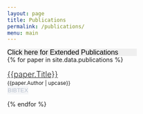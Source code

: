 ```yaml
---
layout: page
title: Publications
permalink: /publications/
menu: main
---
```

<!-- Clipboard copier -->
<script src="https://cdnjs.cloudflare.com/ajax/libs/clipboard.js/1.7.1/clipboard.min.js"></script>
<script>
var clipboard = new Clipboard('.btn');
clipboard.on('success', function(e) {
    console.log(e);
    console.log("Copied to Clipboard");
});
clipboard.on('error', function(e) {
    console.log(e);
});
</script>

<!-- end Clipboard copier -->



<style>
.paper_authors {font-size: 12px; color: '#e8e8e8'; text-align: justify;
    text-justify: inter-word; float:'left'}
.paper_author_p {margin-bottom:0px; padding:0px; width: 100%}
.journal_info {font-size: 10px; color: '#fff000'}
.publication_card {padding-top: 5px; padding-bottom: 0px; margin-top: 10px; margin-bottom:2px}
.article_title {font-size: 18px; font-weight: bold; font-style: normal; font-weight: 300;    text-align: justify;
    text-justify: inter-word;}
.btn {float:'right'; border: 1px solid #f4f5f7; background-color:#f4f5f7; padding-left:0; padding-right:0; color: #b9c1ce}
</style>


<a>
    <select onchange="javascript:if (this.options[this.selectedIndex].value != '') window.location.href=this.options[this.selectedIndex].value;this.options[0].selected;" style="width:300px;font-size:16px;border:none;-webkit-appearance:none; color: 'blue'" >
        <option value="">Click here for Extended Publications</option>
        <option value="../fulllengthpeerreviewedabstracts/">Full-Length Peer-Reviewed Abstracts</option>
        <option value="../peerreviewedabstracts/">Peer-Reviewed Abstracts</option>
        <option value="../abstracts/">Abstracts</option>
        <option value="../bookchpt/">Book Chapters</option>
        <option value="../invitedsymposia/">Invited Symposia</option>
        <option value="../dissertation_theses/">Dissertations & Theses</option>
    </select>
  </a>

<div>
{% for paper in site.data.publications %}
  <div class="publication_card">
    <a class="article_title" href="../../{{paper.Link}}" title="{{paper.Abstract}}">{{paper.Title}}</a>
  </div>
  <div class="paper_author_p">
    <span class="paper_authors">{{paper.Author | upcase}}</span>
    <br>
    <button class="btn" data-clipboard-text="{{paper.BibTex}}">
      BIBTEX
    </button>
    </div>

{% endfor %}

</div>
